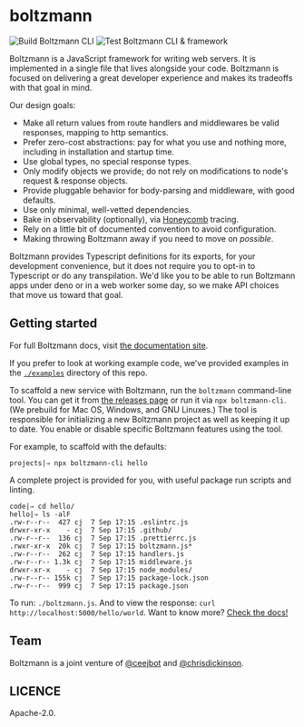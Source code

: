 # boltzmann

![Build Boltzmann CLI](https://github.com/entropic-dev/boltzmann/workflows/Build%20Boltzmann%20CLI/badge.svg)
![Test Boltzmann CLI & framework](https://github.com/entropic-dev/boltzmann/workflows/Test%20Boltzmann%20CLI%20&%20framework/badge.svg)

Boltzmann is a JavaScript framework for writing web servers. It is implemented in a single file that lives alongside your code. Boltzmann is focused on delivering a great developer experience and makes its tradeoffs with that goal in mind.

Our design goals:

- Make all return values from route handlers and middlewares be valid responses, mapping to http semantics.
- Prefer zero-cost abstractions: pay for what you use and nothing more, including in installation and startup time.
- Use global types, no special response types.
- Only modify objects we provide; do not rely on modifications to node's request & response objects.
- Provide pluggable behavior for body-parsing and middleware, with good defaults.
- Use only minimal, well-vetted dependencies.
- Bake in observability (optionally), via [Honeycomb](https://honeycomb.io) tracing.
- Rely on a little bit of documented convention to avoid configuration.
- Making throwing Boltzmann away if you need to move on _possible_.

Boltzmann provides Typescript definitions for its exports, for your development convenience, but it does not require you to opt-in to Typescript or do any transpilation. We'd like you to be able to run Boltzmann apps under deno or in a web worker some day, so we make API choices that move us toward that goal.

## Getting started

For full Boltzmann docs, visit [the documentation site](https://www.boltzmann.dev/en/docs/v0.1.4/).

If you prefer to look at working example code, we've provided examples in the [`./examples`](https://github.com/entropic-dev/boltzmann/tree/latest/examples) directory of this repo.

To scaffold a new service with Boltzmann, run the `boltzmann` command-line tool. You can get it from [the releases page](https://github.com/entropic-dev/boltzmann/releases) or run it via `npx boltzmann-cli`. (We prebuild for Mac OS, Windows, and GNU Linuxes.) The tool is responsible for initializing a new Boltzmann project as well as keeping it up to date. You enable or disable specific Boltzmann features using the tool.

For example, to scaffold with the defaults:

```shell
projects|⇒ npx boltzmann-cli hello
```

A complete project is provided for you, with useful package run scripts and linting.

```shell
code|⇒ cd hello/
hello|⇒ ls -alF
.rw-r--r--  427 cj  7 Sep 17:15 .eslintrc.js
drwxr-xr-x    - cj  7 Sep 17:15 .github/
.rw-r--r--  136 cj  7 Sep 17:15 .prettierrc.js
.rwxr-xr-x  20k cj  7 Sep 17:15 boltzmann.js*
.rw-r--r--  262 cj  7 Sep 17:15 handlers.js
.rw-r--r-- 1.3k cj  7 Sep 17:15 middleware.js
drwxr-xr-x    - cj  7 Sep 17:15 node_modules/
.rw-r--r-- 155k cj  7 Sep 17:15 package-lock.json
.rw-r--r--  999 cj  7 Sep 17:15 package.json
```

To run: `./boltzmann.js`. And to view the response: `curl http://localhost:5000/hello/world`. Want to know more? [Check the docs!](https://www.boltzmann.dev/en/docs/v0.1.4/)

## Team

Boltzmann is a joint venture of [@ceejbot](https://github.com/ceejbot) and [@chrisdickinson](https://github.com/chrisdickinson).

## LICENCE

Apache-2.0.
